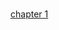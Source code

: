 <br>[chapter 1](https://e.coding.net/public/valuationquan/valuationquan/git/files/master/README_1.md)
